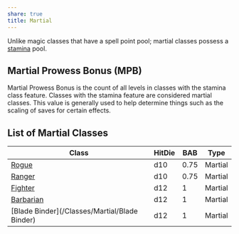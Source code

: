 ```yaml
---
share: true
title: Martial
---
```

Unlike magic classes that have a spell point pool; martial classes possess a <a href="/Combat%20Rules/Combat%20Statistics/#stamina">stamina</a> pool.

## Martial Prowess Bonus (MPB)

Martial Prowess Bonus is the count of all levels in classes with the stamina class feature. Classes with the stamina feature are considered martial classes. This value is generally used to help determine things such as the scaling of saves for certain effects.

## List of Martial Classes

| Class                                         | HitDie | BAB  | Type    |
| --------------------------------------------- | ------ | ---- | ------- |
| [Rogue](/Classes/Martial/Rogue)               | d10    | 0.75 | Martial |
| [Ranger](/Classes/Martial/Ranger)             | d10    | 0.75 | Martial |
| [Fighter](/Classes/Martial/Fighter)           | d12    | 1    | Martial |
| [Barbarian](/Classes/Martial/Barbarian)       | d12    | 1    | Martial |
| [Blade Binder](/Classes/Martial/Blade Binder) | d12    | 1    | Martial |


